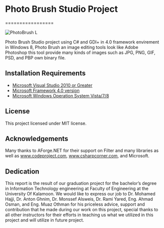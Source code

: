 # Photo Brush Studio Project 
=================

![PhotoBrush L](PhotoBrushProject/Resources/icon_black512.ico "PhotoBrushStudio")

Photo Brush Studio project using C# and GDI+ in 4.0 framework envirement in Windows 8, Photo Brush an image editing tools look like Adobe Photoshop this tool provide many kinds of images such as JPG, PNG, GIF, PSD, and PBP own binary file.

## Installation Requirements

- [Microsoft Visual Studio 2010 or Greater](#VS10)
- [Microsoft Framework 4.0 version](#MSF)
- [Microsoft Windows Operation System Vista/7/8](#MWOS)

## License

This project licensed under MIT license.

## Acknowledgements

Many thanks to AForge.NET for their support on Filter and many libraries as well as www.codeproject.com, www.csharpcorner.com, and Microsoft.

## Dedication
This report is the result of our graduation project for the bachelor’s degree in Information Technology engineering at Faculty of Engineering at the University Of Kalamoon.
We would like to express our job to Dr. Mohamed Hajji, Dr. Anton Ghnim, Dr. Monssef Alsweis, Dr. Rami Yared, Eng. Ahmad Osman, and Eng. Muaz Othman for his priceless advice, support and contribution that he made during our work on this project, special thanks to all other instructors for their efforts in teaching us what we utilized in this project and will utilize in future project.

